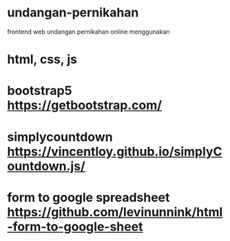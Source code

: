 # undangan-pernikahan
frontend web undangan pernikahan online menggunakan
# html, css, js
# bootstrap5 https://getbootstrap.com/
# simplycountdown https://vincentloy.github.io/simplyCountdown.js/
# form to google spreadsheet https://github.com/levinunnink/html-form-to-google-sheet
